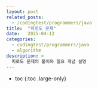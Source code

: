 ```yaml
---
layout: post
related_posts:
  - /codingtest/programmers/java
title:  "피로도 문제"
date:   2025-04-12
categories:
  - codingtest/programmers/java
  - algorithm
description: >
  피로도 문제의 풀이와 필요 개념 설명
---
```

* toc
{:toc .large-only}


